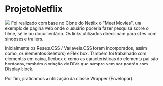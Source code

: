# ProjetoNetflix
<img src="https://img.icons8.com/external-outline-juicy-fish/60/000000/external-video-film-making-outline-outline-juicy-fish-4.png"/>
Foi realizado com base no Clone do Netflix o "Meet Movies", um exemplo de pagina web onde o usuário poderia fazer pesquisa sobre o filme, 
série ou documentário. Os links utilizados direcionam para sites com sinopses e trailers.

Inicialmente os Resets.CSS / Variaveis.CSS foram incorporados, assim como, os elementos(Seletors) e Flex box.
Também foi trabalhado com elementos em caixa, flexbox e como as caracteristicas do elemento pai são herdadas, também a criação de DIVs que sempre vem por padrão com Display block.

Por fim, praticamos a utilização da classe Wrapper (Envelopar).
